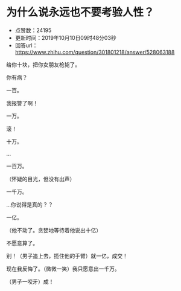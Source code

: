 # 为什么说永远也不要考验人性？
- 点赞数：24195
- 更新时间：2019年10月10日09时48分03秒
- 回答url：https://www.zhihu.com/question/301801218/answer/528063188
<body>
 <p data-pid="whYGNagr">给你十块，把你女朋友枪毙了。</p>
 <p data-pid="9bQr-j9-">你有病？</p>
 <p data-pid="H8T0HuL2">一百。</p>
 <p data-pid="vnmOIe3l">我报警了啊！</p>
 <p data-pid="2gWmpjel">一万。</p>
 <p data-pid="lfI5k_L1">滚！</p>
 <p data-pid="7ZPeXoPL">十万。</p>
 <p data-pid="xIJCDXx-">…</p>
 <p data-pid="l0Ai9glx">一百万。</p>
 <p data-pid="4yG364i5">（怀疑的目光，但没有出声）</p>
 <p data-pid="gqAWIVEn">一千万。</p>
 <p data-pid="qY1OcAgb">…你说得是真的？？</p>
 <p data-pid="wXhNvKaB">一亿。</p>
 <p data-pid="fKglE_9u">（他不动了。贪婪地等待着他说出十亿）</p>
 <p data-pid="0tP4zU8K">不愿意算了。</p>
 <p data-pid="iCYSUFLe">别！（男子追上去，揽住他的手臂）就一亿，成交！</p>
 <p data-pid="Tl4a6_rE">现在我反悔了。（微微一笑）我只愿意出一千万。</p>
 <p data-pid="P63DbmES">（男子一咬牙）成！</p>
</body>